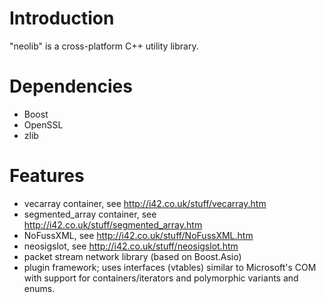 # Introduction
"neolib" is a cross-platform C++ utility library.

# Dependencies
* Boost
* OpenSSL
* zlib

# Features
* vecarray container, see http://i42.co.uk/stuff/vecarray.htm
* segmented_array container, see http://i42.co.uk/stuff/segmented_array.htm
* NoFussXML, see http://i42.co.uk/stuff/NoFussXML.htm
* neosigslot, see http://i42.co.uk/stuff/neosigslot.htm
* packet stream network library (based on Boost.Asio)
* plugin framework; uses interfaces (vtables) similar to Microsoft's COM with support for containers/iterators and polymorphic variants and enums.

